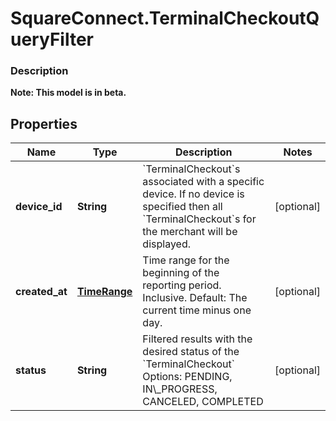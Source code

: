 # SquareConnect.TerminalCheckoutQueryFilter

### Description
**Note: This model is in beta.**



## Properties
Name | Type | Description | Notes
------------ | ------------- | ------------- | -------------
**device_id** | **String** | &#x60;TerminalCheckout&#x60;s associated with a specific device. If no device is specified then all &#x60;TerminalCheckout&#x60;s for the merchant will be displayed. | [optional] 
**created_at** | [**TimeRange**](TimeRange.md) | Time range for the beginning of the reporting period. Inclusive. Default: The current time minus one day. | [optional] 
**status** | **String** | Filtered results with the desired status of the &#x60;TerminalCheckout&#x60; Options: PENDING, IN\\_PROGRESS, CANCELED, COMPLETED | [optional] 


